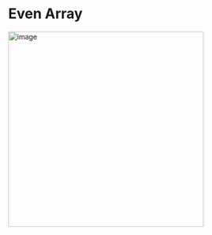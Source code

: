 # Even Array #
<img width="395" alt="image" src="https://github.com/user-attachments/assets/ba858aa7-3bd3-4269-921d-88898c6bdfba" />
